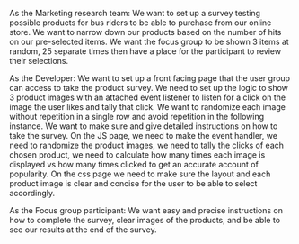 As the Marketing research team: We want to set up a survey testing possible products
for bus riders to be able to purchase from our online store. We want to narrow down our products based on the number of hits on our pre-selected items.  We want the focus group to be shown 3 items at random, 25 separate times then have a place for the participant to review their selections.


As the Developer: We want to set up a front facing page that the user group can access to take the product survey. We need to  set up the logic to show 3 product images with an attached event listener to listen for a click on the image the user likes and tally that click. We want to randomize each image without repetition in a single row and avoid repetition in the following instance.  We want to make sure and give detailed instructions on how to take the survey. On the JS page, we need to make the event handler, we need to randomize the product images, we need to tally the clicks of each chosen product, we need to calculate how many times each image is displayed vs how many times clicked to get an accurate account of popularity. On the css page we need to make sure the layout and each product image is clear and concise for the user to be able to select accordingly.


As the Focus group participant: We want easy and precise instructions on how to complete the survey, clear images of the products, and be able to see our results at the end of the survey.
